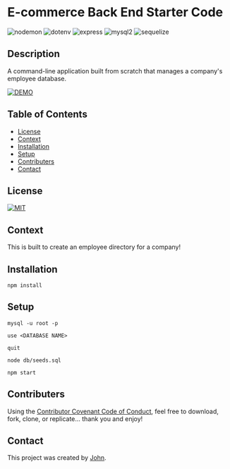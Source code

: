 # E-commerce Back End Starter Code

<img src="https://img.shields.io/badge/nodemon-2.0.3-red" alt="nodemon"></a>
<img src="https://img.shields.io/badge/dotenv-8.2.0-orange" alt="dotenv"></a>
<img src="https://img.shields.io/badge/express-4.17.1-black" alt="express"></a>
<img src="https://img.shields.io/badge/mysql2-2.1.0-blue" alt="mysql2"></a>
<img src="https://img.shields.io/badge/sequelize-5.21.7-red" alt="sequelize"></a>

## Description
A command-line application built from scratch that manages a company's employee database.

[![DEMO](https://www.freepnglogos.com/uploads/youtube-logo-icon-png-11.png)](https://www.youtube.com/watch?v=EJrkPAw8eoA)


## Table of Contents
  - [License](#license)
  - [Context](#context)
  - [Installation](#installation)
  - [Setup](#setup)
  - [Contributers](#contributers)
  - [Contact](#contact)


## License
<a href="https://opensource.org/licenses/MIT">
<img src="https://img.shields.io/badge/License-MIT-blue" alt="MIT"></a>



## Context
This is built to create an employee directory for a company!

## Installation
```
npm install
```

## Setup
```
mysql -u root -p
```
```
use <DATABASE NAME>
```
```
quit
```
```
node db/seeds.sql
```
```
npm start
```

## Contributers
Using the [Contributor Covenant Code of Conduct](https://www.contributor-covenant.org/version/2/0/code_of_conduct/code_of_conduct.md), feel free to download, fork, clone, or replicate... thank you and enjoy! 

## Contact
This project was created by [John](https://github.com/johnhughes814).
